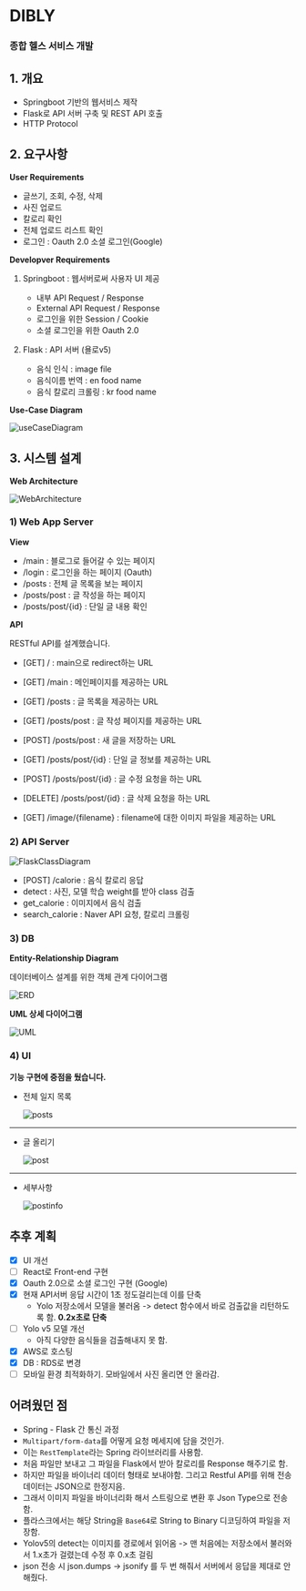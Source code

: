 # DIBLY

### 종합 헬스 서비스 개발

## 1. 개요

- Springboot 기반의 웹서비스 제작
- Flask로 API 서버 구축 및 REST API 호출
- HTTP Protocol

## 2. 요구사항

**User Requirements**

- 글쓰기, 조회, 수정, 삭제
- 사진 업로드
- 칼로리 확인
- 전체 업로드 리스트 확인
- 로그인 : Oauth 2.0 소셜 로그인(Google)

**Developver Requirements**

1. Springboot : 웹서버로써 사용자 UI 제공
	- 내부 API Request / Response
	- External API Request / Response
	- 로그인을 위한 Session / Cookie
	- 소셜 로그인을 위한 Oauth 2.0

4. Flask : API 서버 (욜로v5)
	- 음식 인식 : image file
	- 음식이름 번역 : en food name
	- 음식 칼로리 크롤링 : kr food name

**Use-Case Diagram**

![useCaseDiagram](./images/useCaseDiagram.png)

## 3. 시스템 설계

**Web Architecture**

![WebArchitecture](./images/WebArchtecture.png)

### 1) **Web App Server**

**View**

- /main : 블로그로 들어갈 수 있는 페이지
- /login : 로그인을 하는 페이지 (Oauth)
- /posts : 전체 글 목록을 보는 페이지
- /posts/post : 글 작성을 하는 페이지
- /posts/post/{id} : 단일 글 내용 확인


**API**

RESTful API를 설계했습니다.

- [GET] / : main으로 redirect하는 URL
- [GET] /main : 메인페이지를 제공하는 URL
- [GET] /posts : 글 목록을 제공하는 URL

- [GET] /posts/post : 글 작성 페이지를 제공하는 URL
- [POST] /posts/post : 새 글을 저장하는 URL

- [GET] /posts/post/{id} : 단일 글 정보를 제공하는 URL
- [POST] /posts/post/{id} : 글 수정 요청을 하는 URL
- [DELETE] /posts/post/{id} : 글 삭제 요청을 하는 URL

- [GET] /image/{filename} : filename에 대한 이미지 파일을 제공하는 URL

### 2) **API Server**

![FlaskClassDiagram](./images/FlaskClassDiagram.png)

- [POST] /calorie : 음식 칼로리 응답
- detect : 사진, 모델 학습 weight를 받아 class 검출
- get_calorie : 이미지에서 음식 검출
- search_calorie : Naver API 요청, 칼로리 크롤링

### 3) **DB**

**Entity-Relationship Diagram**

데이터베이스 설계를 위한 객체 관계 다이어그램

![ERD](./images/erd.png)

**UML 상세 다이어그램**

![UML](./images/uml.png)

### 4) **UI**

**기능 구현에 중점을 뒀습니다.**

- 전체 일지 목록

    ![posts](./images/posts.png)

-----------------------------------
- 글 올리기

    ![post](./images/post.png)

-----------------------------------
- 세부사항

    ![postinfo](./images/postinfo.png)



## 추후 계획

- [X] UI 개선
- [ ] React로 Front-end 구현
- [X] Oauth 2.0으로 소셜 로그인 구현 (Google)
- [X] 현재 API서버 응답 시간이 1초 정도걸리는데 이를 단축
    - Yolo 저장소에서 모델을 불러옴 -> detect 함수에서 바로 검출값을 리턴하도록 함. **0.2x초로 단축**
- [ ] Yolo v5 모델 개선
    - 아직 다양한 음식들을 검출해내지 못 함.
- [X] AWS로 호스팅
- [X] DB : RDS로 변경
- [ ] 모바일 환경 최적화하기. 모바일에서 사진 올리면 안 올라감.

## 어려웠던 점

- Spring - Flask 간 통신 과정
- `Multipart/form-data`를 어떻게 요청 메세지에 담을 것인가.
- 이는 `RestTemplate`라는 Spring 라이브러리를 사용함.
- 처음 파일만 보내고 그 파일을 Flask에서 받아 칼로리를 Response 해주기로 함.
- 하지만 파일을 바이너리 데이터 형태로 보내야함. 그리고 Restful API를 위해 전송 데이터는 JSON으로 한정지음.
- 그래서 이미지 파일을 바이너리화 해서 스트링으로 변환 후 Json Type으로 전송함.
- 플라스크에서는 해당 String을 `Base64`로 String to Binary 디코딩하여 파일을 저장함.
- Yolov5의 detect는 이미지를 경로에서 읽어옴 -> 맨 처음에는 저장소에서 불러와서 1.x초가 걸렸는데 수정 후 0.x초 걸림
- json 전송 시 json.dumps -> jsonify 를 두 번 해줘서 서버에서 응답을 제대로 안 해줬다.
